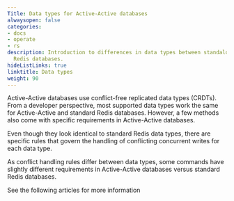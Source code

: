 ```yaml
---
Title: Data types for Active-Active databases
alwaysopen: false
categories:
- docs
- operate
- rs
description: Introduction to differences in data types between standalone and Active-Active
  Redis databases.
hideListLinks: true
linktitle: Data types
weight: 90
---
```



Active-Active databases use conflict-free replicated data types (CRDTs). From a developer perspective, most supported data types work the same for Active-Active and standard Redis databases. However, a few methods also come with specific requirements in Active-Active databases.

Even though they look identical to standard Redis data types, there are specific rules that govern the handling of
conflicting concurrent writes for each data type.

As conflict handling rules differ between data types, some commands have slightly different requirements in Active-Active databases versus standard Redis databases.

See the following articles for more information 

